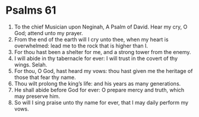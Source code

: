 ﻿# Psalms 61
1. To the chief Musician upon Neginah, A Psalm of David. Hear my cry, O God; attend unto my prayer. 
2. From the end of the earth will I cry unto thee, when my heart is overwhelmed: lead me to the rock that is higher than I. 
3. For thou hast been a shelter for me, and a strong tower from the enemy. 
4. I will abide in thy tabernacle for ever: I will trust in the covert of thy wings. Selah. 
5. For thou, O God, hast heard my vows: thou hast given me the heritage of those that fear thy name. 
6. Thou wilt prolong the king’s life: and his years as many generations. 
7. He shall abide before God for ever: O prepare mercy and truth, which may preserve him. 
8. So will I sing praise unto thy name for ever, that I may daily perform my vows. 
